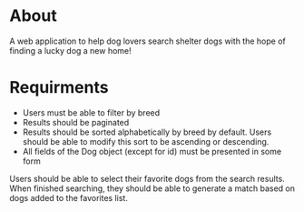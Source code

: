 # About

A web application to help dog lovers search shelter dogs with the hope of finding a lucky dog a new home!

# Requirments

<ul>
<li>Users must be able to filter by breed</li>
<li>Results should be paginated</li>
<li>Results should be sorted alphabetically by breed by default. Users should be able to modify this sort to be ascending or descending.
</li>
<li>All fields of the Dog object (except for id) must be presented in some form</li>
</ul>
<p>Users should be able to select their favorite dogs from the search results. When finished searching, they should be able to generate a match based on dogs added to the favorites list. 
</p>
